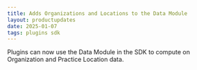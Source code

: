 ```yaml
---
title: Adds Organizations and Locations to the Data Module
layout: productupdates
date: 2025-01-07
tags: plugins sdk
---
```

Plugins can now use the Data Module in the SDK to compute on Organization and Practice Location data.


